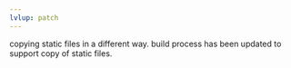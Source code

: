 ```yaml
---
lvlup: patch
---
```


copying static files in a different way.
build process has been updated to support copy of static files.
